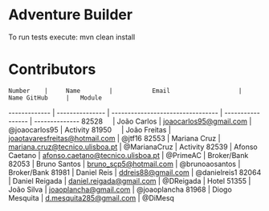 # Adventure Builder

To run tests execute: mvn clean install

# Contributors

    Number    |     Name      	|           Email                   |   Name GitHub     |   Module
------------- | ---------------	| --------------------------------- | ----------------- | --------------
    82528     | João Carlos     | joaocarlos95@gmail.com         	|   @joaocarlos95   |   Activity
    81950     | João Freitas    | joaotavaresfreitas@hotmail.com 	|   @jtf16
    82553     | Mariana Cruz    | mariana.cruz@tecnico.ulisboa.pt	|   @MarianaCruz    |   Activity
    82539     |	Afonso Caetano  | afonso.caetano@tecnico.ulisboa.pt |   @PrimeAC	    |	Broker/Bank
    82053     | Bruno Santos	| bruno_scp5@hotmail.com            |   @brunoaosantos  |   Broker/Bank
    81981     | Daniel Reis     | ddreis88@gmail.com                |   @danielreis1
    82064     | Daniel Reigada  | daniel.reigada@gmail.com          |   @DReigada       |   Hotel
    51355	  | João Silva		| joaoplancha@gmail.com 			|	@joaoplancha
    81968     | Diogo Mesquita  | d.mesquita285@gmail.com           |   @DiMesq
